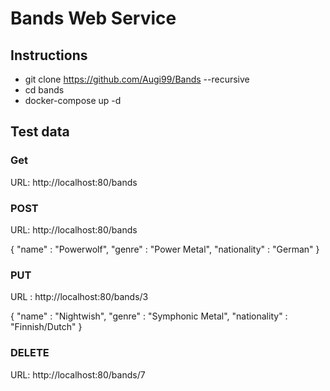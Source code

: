 # Bands Web Service

## Instructions
* git clone https://github.com/Augi99/Bands --recursive
* cd bands
* docker-compose up -d

## Test data

### Get

URL: http://localhost:80/bands

### POST

URL: http://localhost:80/bands

{
    "name" : "Powerwolf",
    "genre" : "Power Metal",
    "nationality" : "German"
}

### PUT

URL : http://localhost:80/bands/3

{
    "name" : "Nightwish",
    "genre" : "Symphonic Metal",
    "nationality" : "Finnish/Dutch"
}

### DELETE

URL: http://localhost:80/bands/7